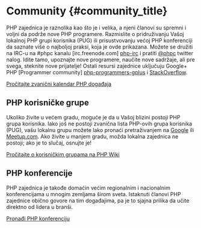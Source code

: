 # Community {#community_title}

PHP zajednica je raznolika kao što je i velika, a njeni članovi su spremni i voljni da podrže nove PHP programere.
Razmislite o pridruživanju Vašoj lokalnoj PHP grupi korisnika (PUG) ili prisustvovanju većoj PHP konferenciji da
saznate više o najboljoj praksi, koja je ovde prikazana. Možete se družiti na IRC-u na #phpc kanalu [irc.freenode.com]
[php-irc] i pratiti [@phpc][phpc-twitter] twitter nalog. Idite tamo, upoznajte nove programere, naučite nove sadržaje,
ali pre svega, steknite nove prijatelje! Ostali resursi zajednice uključuju Google+ PHP [Programmer community]
[php-programmers-gplus] i [StackOverflow][php-so].

[Pročitajte zvanični kalendar PHP događaja][php-calendar]

## PHP korisničke grupe

Ukoliko živite u većem gradu, moguće je da u Vašoj blizini postoji PHP grupa korisnika. Iako još ne postoji zvanična
lista PHP-ovih grupa korisnika (PUG), vašu lokalnu grupu možete lako pronaći pretraživanjem na [Google][google] ili
[Meetup.com][meetup]. Ako živite u manjem gradu, možda lokalna zajednica ne postoji; ako je to slučaj, osnujte je!

[Pročitajte o korisničkim grupama na PHP Wiki][php-wiki]

## PHP konferencije

PHP zajednica je takođe domaćin većim regionalnim i nacionalnim konferencijama u mnogim zemljama širom sveta. Istaknuti
članovi PHP zajednice obično govore na tim događajima, pa je to sjajna prilika da učite direktno od lidera u branši.

[Pronađi PHP konferenciju][php-conf]

[php-calendar]: http://www.php.net/cal.php
[google]: https://www.google.com/search?q=php+user+group+near+me
[meetup]: http://www.meetup.com/find/
[php-wiki]: https://wiki.php.net/usergroups
[php-conf]: http://php.net/conferences/index.php
[phpc-twitter]: https://twitter.com/phpc
[php-programmers-gplus]: https://plus.google.com/u/0/communities/104245651975268426012
[php-irc]: http://webchat.freenode.net/
[php-so]: http://stackoverflow.com/questions/tagged/php
